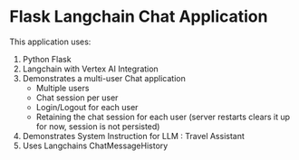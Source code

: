 # Flask Langchain Chat Application

This application uses:
1. Python Flask
2. Langchain with Vertex AI Integration
3. Demonstrates a multi-user Chat application
   - Multiple users
   - Chat session per user
   - Login/Logout for each user
   - Retaining the chat session for each user (server restarts clears it up for now, session is not persisted)
4. Demonstrates System Instruction for LLM : Travel Assistant
5. Uses Langchains ChatMessageHistory